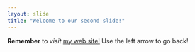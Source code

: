 ```yaml
---
layout: slide
title: "Welcome to our second slide!"
---
```

**Remember** to *visit* [my web site!](nicoplugins.com)
Use the left arrow to go back!
